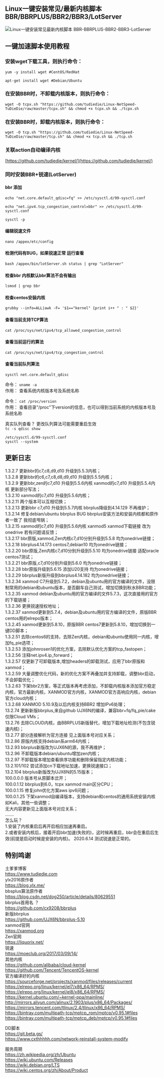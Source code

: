 ## Linux一键安装常见/最新内核脚本 BBR/BBRPLUS/BBR2/BBR3/LotServer

![Linux一键安装常见最新内核脚本 BBR-BBRPLUS-BBR2-BBR3-LotServer](https://github.com/tudiedie/Linux-NetSpeed-TuDieDie/assets/116735322/0c6a8c19-177d-4e48-b7a6-0d5403398e26)

## 一键加速脚本使用教程 
### 安装wget下载工具，则执行命令：
```
yum -y install wget #CentOS/RedHat
```
```
apt-get install wget #Debian/Ubuntu
```
### 在安装BBR时，不卸载内核版本，则执行命令：

```
wget -O tcpx.sh "https://github.com/tudiedie/Linux-NetSpeed-TuDieDie/raw/master/tcpx.sh" && chmod +x tcpx.sh && ./tcpx.sh
```

### 在安装BBR时，卸载内核版本，则执行命令：
```
wget -O tcp.sh "https://github.com/tudiedie/Linux-NetSpeed-TuDieDie/raw/master/tcp.sh" && chmod +x tcp.sh && ./tcp.sh
```

### 关联action自动编译内核

[https://github.com/tudiedie/kernel/](https://github.com/tudiedie/kernel/)

### 同时安装BBR+锐速(LotServer)
#### bbr 添加

```
echo "net.core.default_qdisc=fq" >> /etc/sysctl.d/99-sysctl.conf
```

```
echo "net.ipv4.tcp_congestion_control=bbr" >> /etc/sysctl.d/99-sysctl.conf
```

```
sysctl -p
```

#### 编辑锐速文件

```
nano /appex/etc/config
```

#### 检测代码有BUG，如果锐速正常 运行查看

```
bash /appex/bin/lotServer.sh status | grep "LotServer"
```

#### 检查bbr 内核默认bbr算法不会有输出

```
lsmod | grep bbr
```

#### 检查centos安装内核

```
grubby --info=ALL|awk -F= '$1=="kernel" {print i++ " : " $2}'
```

#### 查看当前支持TCP算法

```
cat /proc/sys/net/ipv4/tcp_allowed_congestion_control
```

#### 查看当前运行的算法

```
cat /proc/sys/net/ipv4/tcp_congestion_control
```

#### 查看当前队列算法

```
sysctl net.core.default_qdisc
```

命令： `uname -a`
<br>
作用： 查看系统内核版本号及系统名称

命令： `cat /proc/version`
<br>
作用： 查看目录"/proc"下version的信息，也可以得到当前系统的内核版本号及系统名称

真实队列查看？ 更改队列算法可能需要重启生效
<br>
`tc -s qdisc show`

`/etc/sysctl.d/99-sysctl.conf`
<br>
`sysctl --system`

## 更新日志
1.3.2.7 更新bbr的c7,c8,d9,d10 升级到5.5.3内核；
<br>
1.3.2.8 更新bbr的c6,c7,c8,d8,d9,d10 升级到5.5.5内核；
<br>
1.3.2.9 更新bbr,zen的c7,d10 升级到5.5.6内核 xanmod的c7,d10 升级到5.5.4内核 更新部分写法；
<br>
1.3.2.10 xanmod的c7,d10 升级到5.5.6内核；
<br>
1.3.2.11 两个版本可以互相切换；
<br>
1.3.2.13 更新bbr c7,d10 升级到5.5.7内核 bbrplus降级到4.14.129 不再维护；
<br>
1.3.2.14 修复debian/ubuntu bbrplus BUG bbrplus安装方法和安装内核都和原作者一致了 我彻底甩锅；
<br>
1.3.2.15 xanmod的c7,d10 升级到5.5.6内核 xanmod5 xanmod下载链接 改为onedrive 若有问题请反馈；
<br>
1.3.2.17 bbr原版,xanmod,Zen内核c7,d10分别升级到5.5.8 均为onedrive链接；
<br>
1.3.2.18 bbrplus4.14.173 centos7,debian10 均为onedrive链接；
<br>
1.3.2.20 bbr原版,Zen内核c7,d10分别升级到5.5.10 均为onedrive链接  适配oracle centos7测试；
<br>
1.3.2.21 bbr原版,c7,d10分别升级到5.6.0 均为onedrive链接；
<br>
1.3.2.28 bbr原版升级到5.6.15 添加U20支持 均为onedrive链接；
<br>
1.3.2.29 bbrplus新版升级到bbrplus4.14.182 均为onedrive链接；
<br>
1.3.2.34 xanmod C7升级到5.7.2，debian及ubuntu用的官方编译的文件，没限制常用的debian和ubuntu版本，是否翻车自己测试，增加切换到秋水BBR功能；
<br>
1.3.2.35 xanmod debian及ubuntu用的官方编译的文件5.7.3，这次直接用的官方的下载链接；
<br>
1.3.2.36 更换锐速授权地址；
<br>
1.3.2.37 xanmod更新到5.7.4，debian及ubuntu用的官方编译的文件，原版BBR centos用的elrepo版本；
<br>
1.3.2.45 xanmod更新到5.8.10，原版BBR centos7更新到5.8.10，增加切换到一键DD脚本；
<br>
1.3.2.51 去除centos6的支持，去除Zen内核，debian和ubuntu使用同一内核，增加fq_pie选项；
<br>
1.3.2.53 添加johnrosen1的优化方案，去除默认优化方案的tcp_fastopen；
<br>
1.3.2.56 注释net.ipv4.ip_forward；
<br>
1.3.2.57 仅更新了可卸载版本,增加headers的卸载测试，应用了bbr原版和xanmod；
<br>
1.3.2.59 大量调整优化代码，新的优化方案不再叠加并支持卸载，调整bbr启动，不会卸载优化；
<br>
1.3.2.63 下架bbr2方案，等正式版本再考虑添加，不卸载内核版本添加官方稳定内核，官方最新内核，XANMOD官方内核，XANMOD官方高响应内核，debian官方cloud内核；
<br>
1.3.2.68 XANMOD 5.10.9及以后内核支持BBR2 增加IPv6处理；
<br>
13.2.74 更新新版bbrplus,来自github UJX6N的编译，兼容bbr+fq/fq_pie/cake仅限Cloud VMs；
<br>
13.2.76 去除CLOUD内核，由BBRPLUS新版替代，增加下载地址检测(不包含锐速内核)；
<br>
13.2.77 部分连接解析为官方连接 见上面版本号对应关系；
<br>
13.2.86 原版内核支持debian系arm64内核；
<br>
13.2.93 bbrplus新版改为UJX6N的源，我不再维护；
<br>
13.2.96 不卸载版本debian/ubuntu增加zen内核；
<br>
13.2.97 不卸载版本增加查看排序功能和删除保留指定内核功能；
<br>
13.2.101/102 尝试添加cn下载地址加速，更换锐速接口；
<br>
13.2.104 bbrplus新版改为UJX6N的5.15版本；
<br>
100.0.0.0 版本号从原脚本岔开；
<br>
100.0.1.12 bbrplus到6.0，tcpx xanmod main区分CPU；
<br>
100.0.1.15 修复john优化方案aws ipv6问题；
<br>
100.0.1.25 下架xanmod自编译版本，支持debian和centos的通用系统安装内核如Kali，其他一些调整；
<br>
无大内容更新见上面版本号对应关系；
<br>
…….
<br>
怎么玩？
<br>
1.安装了内核重启后再开启相应加速再重启。
<br>
2.或者安装内核后，接着开启bbr加速(失败的)，这时候再重启，bbr会在重启后生效(前提是启动时候是安装的内核)。
2020.6.14 测试锐速是正常的。

## 特别鸣谢
土爹爹博客
<br>
https://www.tudiedie.com
<br>
ylx2016原作者
<br>
https://blog.ylx.me/
<br>
bbsplus算法原作者
<br>
https://blog.csdn.net/dog250/article/details/80629551
<br>
bbrplus首用名 ？
<br>
https://github.com/cx9208/bbrplus
<br>
新版bbrplus
<br>
https://github.com/UJX6N/bbrplus-5.10
<br>
xanmod官网
<br>
https://xanmod.org
<br>
Zen官网
<br>
https://liquorix.net/
<br>
锐速
<br>
https://moeclub.org/2017/03/09/14/
<br>
其他内核
<br>
https://github.com/alibaba/cloud-kernel
<br>
https://github.com/Tencent/TencentOS-kernel
<br>
官方编译好的内核
<br>
https://sourceforge.net/projects/xanmod/files/releases/current
<br>
https://elrepo.org/linux/kernel/el7/x86_64/RPMS/
<br>
https://elrepo.org/linux/kernel/el8/x86_64/RPMS/
<br>
https://kernel.ubuntu.com/~kernel-ppa/mainline/
<br>
http://mirrors.aliyun.com/alinux/2.1903/plus/x86_64/Packages/
<br>
https://mirrors.tencent.com/tlinux/2.4/tlinux/x86_64/RPMS/
<br>
https://bintray.com/multipath-tcp/mptcp_rpm/mptcp/v0.95.1#files
<br>
https://bintray.com/multipath-tcp/mptcp_deb/mptcp/v0.95.1#files

DD脚本
<br>
https://git.beta.gs/
<br>
https://www.cxthhhhh.com/network-reinstall-system-modify


服务周期
<br>
https://zh.wikipedia.org/zh/Ubuntu
<br>
https://wiki.ubuntu.com/Releases
<br>
https://wiki.debian.org/LTS
<br>
https://wiki.centos.org/zh/About/Product
